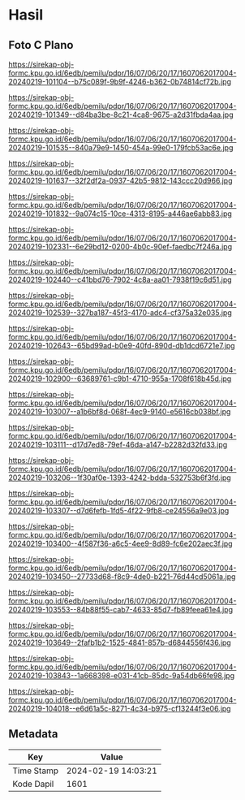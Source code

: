 # Hasil

## Foto C Plano

https://sirekap-obj-formc.kpu.go.id/6edb/pemilu/pdpr/16/07/06/20/17/1607062017004-20240219-101104--b75c089f-9b9f-4246-b362-0b74814cf72b.jpg

https://sirekap-obj-formc.kpu.go.id/6edb/pemilu/pdpr/16/07/06/20/17/1607062017004-20240219-101349--d84ba3be-8c21-4ca8-9675-a2d31fbda4aa.jpg

https://sirekap-obj-formc.kpu.go.id/6edb/pemilu/pdpr/16/07/06/20/17/1607062017004-20240219-101535--840a79e9-1450-454a-99e0-179fcb53ac6e.jpg

https://sirekap-obj-formc.kpu.go.id/6edb/pemilu/pdpr/16/07/06/20/17/1607062017004-20240219-101637--32f2df2a-0937-42b5-9812-143ccc20d966.jpg

https://sirekap-obj-formc.kpu.go.id/6edb/pemilu/pdpr/16/07/06/20/17/1607062017004-20240219-101832--9a074c15-10ce-4313-8195-a446ae6abb83.jpg

https://sirekap-obj-formc.kpu.go.id/6edb/pemilu/pdpr/16/07/06/20/17/1607062017004-20240219-102331--6e29bd12-0200-4b0c-90ef-faedbc7f246a.jpg

https://sirekap-obj-formc.kpu.go.id/6edb/pemilu/pdpr/16/07/06/20/17/1607062017004-20240219-102440--c41bbd76-7902-4c8a-aa01-7938f19c6d51.jpg

https://sirekap-obj-formc.kpu.go.id/6edb/pemilu/pdpr/16/07/06/20/17/1607062017004-20240219-102539--327ba187-45f3-4170-adc4-cf375a32e035.jpg

https://sirekap-obj-formc.kpu.go.id/6edb/pemilu/pdpr/16/07/06/20/17/1607062017004-20240219-102643--65bd99ad-b0e9-40fd-890d-db1dcd6721e7.jpg

https://sirekap-obj-formc.kpu.go.id/6edb/pemilu/pdpr/16/07/06/20/17/1607062017004-20240219-102900--63689761-c9b1-4710-955a-1708f618b45d.jpg

https://sirekap-obj-formc.kpu.go.id/6edb/pemilu/pdpr/16/07/06/20/17/1607062017004-20240219-103007--a1b6bf8d-068f-4ec9-9140-e5616cb038bf.jpg

https://sirekap-obj-formc.kpu.go.id/6edb/pemilu/pdpr/16/07/06/20/17/1607062017004-20240219-103111--d17d7ed8-79ef-46da-a147-b2282d32fd33.jpg

https://sirekap-obj-formc.kpu.go.id/6edb/pemilu/pdpr/16/07/06/20/17/1607062017004-20240219-103206--1f30af0e-1393-4242-bdda-532753b6f3fd.jpg

https://sirekap-obj-formc.kpu.go.id/6edb/pemilu/pdpr/16/07/06/20/17/1607062017004-20240219-103307--d7d6fefb-1fd5-4f22-9fb8-ce24556a9e03.jpg

https://sirekap-obj-formc.kpu.go.id/6edb/pemilu/pdpr/16/07/06/20/17/1607062017004-20240219-103400--4f587f36-a6c5-4ee9-8d89-fc6e202aec3f.jpg

https://sirekap-obj-formc.kpu.go.id/6edb/pemilu/pdpr/16/07/06/20/17/1607062017004-20240219-103450--27733d68-f8c9-4de0-b221-76d44cd5061a.jpg

https://sirekap-obj-formc.kpu.go.id/6edb/pemilu/pdpr/16/07/06/20/17/1607062017004-20240219-103553--84b88f55-cab7-4633-85d7-fb89feea61e4.jpg

https://sirekap-obj-formc.kpu.go.id/6edb/pemilu/pdpr/16/07/06/20/17/1607062017004-20240219-103649--2fafb1b2-1525-4841-857b-d6844556f436.jpg

https://sirekap-obj-formc.kpu.go.id/6edb/pemilu/pdpr/16/07/06/20/17/1607062017004-20240219-103843--1a668398-e031-41cb-85dc-9a54db66fe98.jpg

https://sirekap-obj-formc.kpu.go.id/6edb/pemilu/pdpr/16/07/06/20/17/1607062017004-20240219-104018--e6d61a5c-8271-4c34-b975-cf13244f3e06.jpg


## Metadata

| Key        | Value               |
| ---------- | ------------------- |
| Time Stamp | 2024-02-19 14:03:21 |
| Kode Dapil | 1601                |




